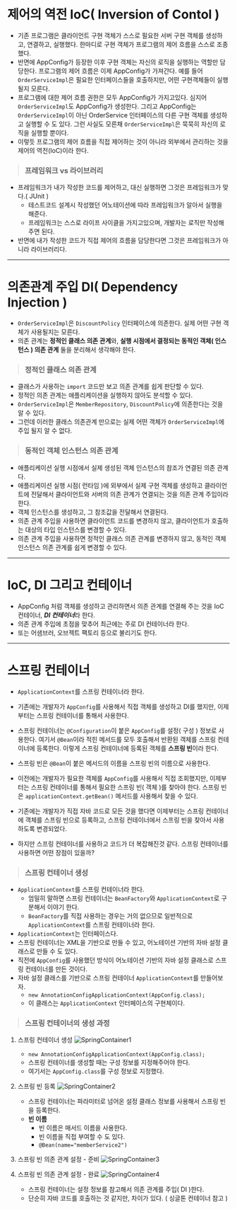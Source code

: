 # 제어의 역전 IoC( Inversion of Contol )
- 기존 프로그램은 클라이언트 구현 객체가 스스로 필요한 서버 구현 객체를 생성하고, 연결하고, 실행했다. 한마디로 구현 객체가 프로그램의 제어 흐름을 스스로 조종했다.
- 반면에 AppConfig가 등장한 이후 구현 객체는 자신의 로직을 실행하는 역할만 담당한다. 프로그램의 제어 흐름은 이제 AppConfig가 가져간다. 예를 들어 ```OrderServiceImpl```은 필요한 인터페이스들을 호출하지만, 어떤 구현객체들이 실행될지 모른다.
- 프로그램에 대한 제어 흐름 권한은 모두 AppConfig가 가지고있다. 심지어 ```OrderServiceImpl```도 AppConfig가 생성한다. 그리고 AppConfig는 ```OrderServiceImpl```이 아닌 OrderService 인터페이스의 다른 구현 객체를 생성하고 실행할 수 도 있다. 그런 사실도 모른채 ```OrderServiceImpl```은 묵묵히 자신의 로직을 실행할 뿐이다.
- 이렇듯 프로그램의 제어 흐름을 직접 제어하는 것이 아니라 외부에서 관리하는 것을 제어의 역전(IoC)이라 한다.

> ### 프레임워크 vs 라이브러리
- 프레임워크가 내가 작성한 코드를 제어하고, 대신 실행하면 그것은 프레임워크가 맞다.( JUnit )
  - 테스트코드 설계시 작성했던 어노테이션에 따라 프레임워크가 알아서 실행을 해준다.
  - 프레임워크는 스스로 라이프 사이클을 가지고있으며, 개발자는 로직만 작성해주면 된다.
- 반면에 내가 작성한 코드가 직접 제어의 흐름을 담당한다면 그것은 프레임워크가 아니라 라이브러리다.

***
# 의존관계 주입 DI( Dependency Injection )
- ```OrderServiceImpl```은 ```DiscountPolicy``` 인터페이스에 의존한다. 실제 어떤 구현 객체가 사용될지는 모른다.
- 의존 관계는 **정적인 클래스 의존 관계**와, **실행 시점에서 결정되는 동적인 객체( 인스턴스 ) 의존 관계** 둘을 분리해서 생각해야 한다.

> ### 정적인 클래스 의존 관계
- 클래스가 사용하는 ```import``` 코드만 보고 의존 관계를 쉽게 판단할 수 있다.
- 정적인 의존 관계는 애플리케이션을 실행하지 않아도 분석할 수 있다.
- ```OrderServiceImpl```은 ```MemberRepository```, ```DiscountPolicy```에 의존한다는 것을 알 수 있다.
- 그런데 이러한 클래스 의존관계 만으로는 실제 어떤 객체가 ```OrderServiceImpl```에 주입 될지 알 수 없다.

> ### 동적인 객체 인스턴스 의존 관계
- 애플리케이션 실행 시점에서 실제 생성된 객체 인스턴스의 참조가 연결된 의존 관계다.
- 애플리케이션 실행 시점( 런타임 )에 외부에서 실제 구현 객체를 생성하고 클라이언트에 전달해서 클라이언트와 서버의 의존 관계가 연결되는 것을 의존 관계 주입이라 한다.
- 객체 인스턴스를 생성하고, 그 참조값을 전달해서 연결된다.
- 의존 관계 주입을 사용하면 클라이언트 코드를 변경하지 않고, 클라이언트가 호출하는 대상의 타입 인스턴스를 변경할 수 있다.
- 의존 관계 주입을 사용하면 정적인 클래스 의존 관계를 변경하지 않고, 동적인 객체 인스턴스 의존 관계를 쉽게 변경할 수 있다.

***
# IoC, DI 그리고 컨테이너
- AppConfig 처럼 객체를 생성하고 관리하면서 의존 관계를 연결해 주는 것을 IoC컨테이너, ***DI 컨테이너***라 한다.
- 의존 관계 주입에 초점을 맞추어 최근에는 주로 DI 컨테이너라 한다.
- 또는 어샘브러, 오브젝트 팩토리 등으로 불리기도 한다.

***
# 스프링 컨테이너
- ```ApplicationContext```를 스프링 컨테이너라 한다.
- 기존에는 개발자가 ```AppConfig```를 사용해서 직접 객체를 생성하고 DI를 했지만, 이제부터는 스프링 컨테이너를 통해서 사용한다.
- 스프링 컨테이너는 ```@Configuration```이 붙은 ```AppConfig```를 설정( 구성 ) 정보로 사용한다. 여기서 ```@Bean```이라 적힌 메서드를 모두 호출해서 반환된 객체를 스프링 컨테이너에 등록한다. 이렇게 스프링 컨테이너에 등록된 객체를 **스프링 빈**이라 한다.
- 스프링 빈은 ```@Bean```이 붙은 메서드의 이름을 스프링 빈의 이름으로 사용한다.
- 이전에는 개발자가 필요한 객체를 ```AppConfig```를 사용해서 직접 조회했지만, 이제부터는 스프링 컨테이너를 통해서 필요한 스프링 빈( 객체 )를 찾아야 한다. 스프링 빈은 ```applicationContext.getBean()``` 메서드를 사용해서 찾을 수 있다.
- 기존에는 개발자가 직접 자바 코드로 모든 것을 했다면 이제부터는 스프링 컨테이너에 객체를 스프링 빈으로 등록하고, 스프링 컨테이너에서 스프링 빈을 찾아서 사용하도록 변경되었다.

- 하지만 스프링 컨테이너를 사용하고 코드가 더 복잡해진것 같다. 스프링 컨테이너를 사용하면 어떤 장점이 있을까?

> ### 스프링 컨테이너 생성
- ```ApplicationContext```를 스프링 컨테이너라 한다.
  - 엄밀히 말하면 스프링 컨테이너는 ```BeanFactory```와 ```ApplicationContext```로 구분해서 이야기 한다.
  - ```BeanFactory```를 직접 사용하는 경우는 거의 없으므로 일반적으로 ```ApplicationContext```를 스프링 컨테이너라 한다.
- ```ApplicationContext```는 인터페이스다.
- 스프링 컨테이너는 XML을 기반으로 만들 수 있고, 어노테이션 기반의 자바 설정 클래스로 만들 수 도 있다.
- 직전에 ```AppConfig```를 사용했던 방식이 어노테이션 기반의 자바 설정 클래스로 스프링 컨테이너를 만든 것이다.
- 자바 설정 클래스를 기반으로 스프링 컨테이너 ```ApplicationContext```를 만들어보자.
  - ```new AnnotationConfigApplicationContext(AppConfig.class);```
  - 이 클래스는 ```ApplicationContext``` 인터페이스의 구현체이다.

> ### 스프링 컨테이너의 생성 과정
1. 스프링 컨테이너 생성
![SpringContainer1](../img/SpringContainer1.png)
     - ```new AnnotationConfigApplicationContext(AppConfig.class);```
     - 스프링 컨테이너를 생성할 때는 구성 정보를 지정해주어야 한다.
     - 여기서는 ```AppConfig.class```를 구성 정보로 지정했다.
2. 스프링 빈 등록
![SpringContainer2](../img/SpringContainer2.png)
     - 스프링 컨테이너는 파라미터로 넘어온 설정 클래스 정보를 사용해서 스프링 빈을 등록한다.
     - **빈 이름**
       - 빈 이름은 매서드 이름을 사용한다.
       - 빈 이름을 직접 부여할 수 도 있다.
        - ```@Bean(name="memberService2")```

3. 스프링 빈 의존 관계 설정 - 준비
![SpringContainer3](../img/SpringContainer3.png)

4. 스프링 빈 의존 관계 설정 - 완료
![SpringContainer4](../img/SpringContainer4.png)
      - 스프링 컨테이너는 설정 정보를 참고해서 의존 관계를 주입( DI )한다.
      - 단순히 자바 코드를 호출하는 것 같지만, 차이가 있다. ( 싱글톤 컨테이너 참고 )   

